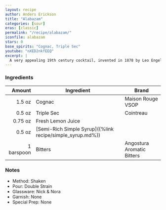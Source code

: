 ```yaml
---
layout: recipe
author: Anders Erickson
title: "Alabazam"
categories: [sour]
eras: [classic]
permalink: "/recipe/alabazam/"
iconfile: alabazam
stars: 0
base_spirits: "Cognac, Triple Sec"
youtube: "nXED2nkfEEQ"
excerpt: |
  A very appealing 19th century cocktail, invented in 1878 by Leo Engel at the Criterion in London. It was a twist on the Brandy Crusta.
---
```


### Ingredients

|     Amount | Ingredient                                                | Brand                      |
| ---------: | --------------------------------------------------------- | -------------------------- |
|     1.5 oz | Cognac                                                    | Maison Rouge VSOP          |
|     0.5 oz | Triple Sec                                                | Cointreau                  |
|    0.75 oz | Fresh Lemon Juice                                         |
|     0.5 oz | [Semi-Rich Simple Syrup]({%link recipe/simple_syrup.md%}) |
| 1 barspoon | Bitters                                                   | Angostura Aromatic Bitters |

### Notes

- Method: Shaken
- Pour: Double Strain
- Glassware: Nick & Nora
- Garnish: None
- Special Prep: None
